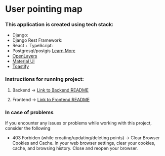 <head>
<link rel="stylesheet" href="https://cdnjs.cloudflare.com/ajax/libs/font-awesome/5.15.3/css/all.min.css">
</head>

# User pointing map

### This application is created using tech stack:

- Django: <i class="fab fa-python"></i>
- Django Rest Framework: <i class="fab fa-python"></i>
- React <i class="fab fa-react"></i> + TypeScript: <i class="fab fa-js"></i>
- Postgresql/postgis <i class="fas fa-database"></i> [Learn More](https://www.postgresql.org/)
- [OpenLayers](https://openlayers.org/)
- [Material UI](https://mui.com/material-ui/)
- [Toastify](https://fkhadra.github.io/react-toastify/introduction/)

### Instructions for running project:

1. Backend -> [Link to Backend README](geobackend/README.MD)

2. Frontend -> [Link to Frontend README](frontend/README.md)

### In case of problems

If you encounter any issues or problems while working with this project, consider the following

- 403 Forbiden (while creating/updating/deleting points) -> Clear Browser Cookies and Cache. In your web browser settings, clear your cookies, cache, and browsing history. Close and reopen your browser.
